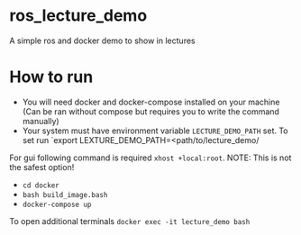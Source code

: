 # ros_lecture_demo
A simple ros and docker demo to show in lectures

# How to run

- You will need docker and docker-compose installed on your machine (Can be ran without compose but requires you to write the command manually)
- Your system must have environment variable `LECTURE_DEMO_PATH` set. To set run `export LEXTURE_DEMO_PATH=<path/to/lecture_demo/

For gui following command is required `xhost +local:root`. NOTE: This is not the safest option!
- `cd docker`
- `bash build_image.bash`
- `docker-compose up`

To open additional terminals `docker exec -it lecture_demo bash`
